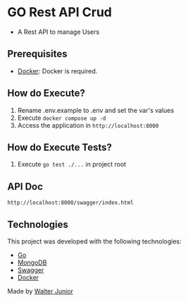# GO Rest API Crud

- A Rest API to manage Users

## Prerequisites 

- [Docker](https://www.docker.com/): Docker is required.

## How do Execute?
1. Rename .env.example to .env and set the var's values
2. Execute `docker compose up -d`
3. Access the application in `http://localhost:8000`

## How do Execute Tests?
1. Execute `go test ./...` in project root

## API Doc
```
http://localhost:8000/swagger/index.html
```

## Technologies

This project was developed with the following technologies:

- [Go](https://golang.org/)
- [MongoDB](https://www.mongodb.com/pt-br)
- [Swagger](https://swagger.io/)
- [Docker](https://www.docker.com/)

Made by [Walter Junior](https://www.linkedin.com/in/walter-paes/)
